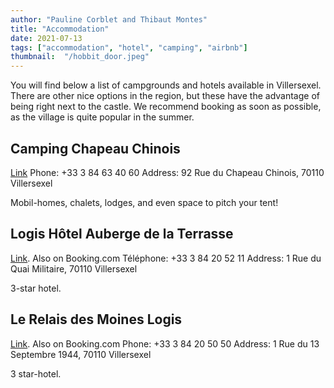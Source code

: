 ```yaml
---
author: "Pauline Corblet and Thibaut Montes"
title: "Accommodation"
date: 2021-07-13
tags: ["accommodation", "hotel", "camping", "airbnb"]
thumbnail:  "/hobbit_door.jpeg"
---
```


You will find below a list of campgrounds and hotels available in Villersexel. There are other nice options in the region, but these have the advantage of being right next to the castle. We recommend booking as soon as possible, as the village is quite popular in the summer.

## Camping Chapeau Chinois

[Link](https://campingvillersexel.com/)
Phone: +33 3 84 63 40 60
Address: 92 Rue du Chapeau Chinois, 70110 Villersexel

Mobil-homes, chalets, lodges, and even space to pitch your tent!


## Logis Hôtel Auberge de la Terrasse

[Link](https://www.logishotels.com/fr/hotel/logis-hotel-auberge-de-la-terrasse-1308?partid=1535&gclid=Cj0KCQjwpompBhDZARIsAFD_Fp_qAa6YoSGZN_1UeOzh_y66tCEUAqhLyXm7srcLaSiojo7zOI8vOZcaAqU6EALw_wcB). Also on Booking.com
Téléphone: +33 3 84 20 52 11
Address: 1 Rue du Quai Militaire, 70110 Villersexel

3-star hotel.

## Le Relais des Moines Logis

[Link](https://chauveypierreyves.site-solocal.com/). Also on Booking.com
Phone: +33 3 84 20 50 50
Address: 1 Rue du 13 Septembre 1944, 70110 Villersexel

3 star-hotel.
